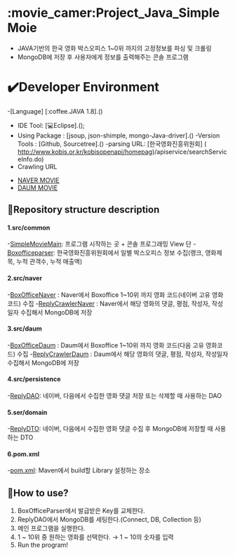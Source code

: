 # :movie_camer:Project_Java_SimpleMoie
- JAVA기반의 한국 영화 박스오피스 1~0위 까지의 고정정보를 파싱 및 크롤링 
- MongoDB에 저장 후 사용자에게 정보를 출력해주는 콘솔 프로그램

# :heavy_check_mark:Developer Environment

-[Language] [:coffee.JAVA 1.8].()
- IDE Tool: [:computer:Eclipse].();
- Using Package : [jsoup, json-shimple, mongo-Java-driver].()
-Version Tools : [Github, Sourcetree].()
-parsing URL: [한국영화진흥위원회]
( http://www.kobis.or.kr/kobisopenapi/homepag)/apiservice/searchServiceInfo.do)
- Crawling URL
+ [NAVER MOVIE](http://movie.naver.com/)
+ [DAUM MOVIE](http://moovie,daum.net/new#slider-1-0)


## :floppy_disk:Repository structure description

#### 1.src/common
  -[SimpleMovieMain](): 프로그램 시작하는 곳 + 콘솔 프로그래밍 View 단
  -[Boxofficeparser](): 한국영화진흥위원회에서 일별 박스오피스 정보 수집(랭크, 영화제목, 누적 관객수, 누적 매출액)

#### 2.src/naver
  -[BoxOfficeNaver]() : Naver에서 Boxoffice 1~10위 까지 영화 코드(네이버 고유 영화코드) 수집
  -[ReplyCrawlerNaver]() : Naver에서 해당 영화의 댓글, 평점, 작성자, 작성일자 수집해서 MongoDB에 저장
#### 3.src/daum
  -[BoxOfficeDaum]() : Daum에서 Boxoffice 1~10위 까지 영화 코드(다음 고유 영화코드) 수집
  -[ReplyCrawlerDaum]() : Daum에서 해당 영화의 댓글, 평점, 작성자, 작성일자 수집해서 MongoDB에 저장
#### 4.src/persistence
  -[ReplyDAO](): 네이버, 다음에서 수집한 영화 댓글 저장 또는 삭제할 때 사용하는 DAO
#### 5.ser/domain
  -[ReplyDTO](): 네이버, 다음에서 수집한 영화 댓글 수집 후 MongoDB에 저장할 때 사용하는 DTO
#### 6.pom.xml
  -[pom.xml](): Maven에서 build할 Library 설정하는 장소

## :speech_balloon:How to use?



1. BoxOfficeParser에서 발급받은 Key를 교체한다.
2. ReplyDAO에서 MongoDB를 세팅한다.(Connect, DB, Collection 등)
3. 메인 프로그램을 실행한다.
4. 1 ~ 10위 중 원하는 영화를 선택한다. → 1 ~ 10의 숫자를 입력
5. Run the program!

